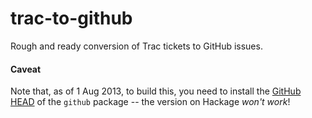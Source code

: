 trac-to-github
==============

Rough and ready conversion of Trac tickets to GitHub issues.

#### Caveat

Note that, as of 1 Aug 2013, to build this, you need to install the
[GitHub HEAD](https://github.com/fpco/github) of the `github` package
-- the version on Hackage *won't work*!
